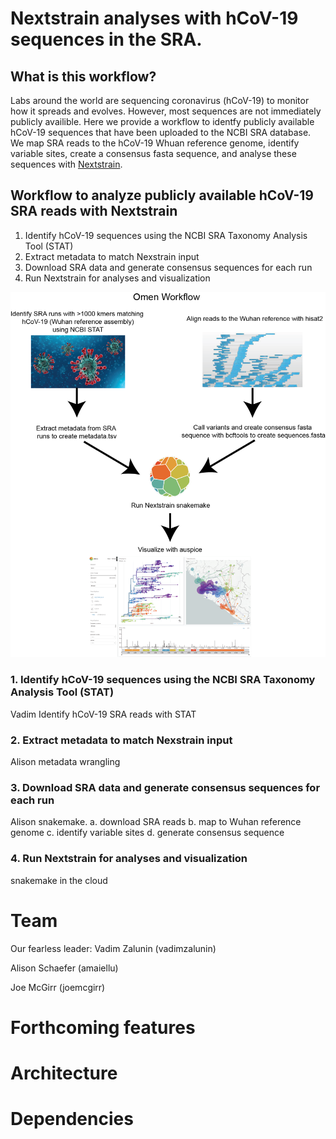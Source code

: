 # Nextstrain analyses with hCoV-19 sequences in the SRA.

## What is this workflow?
Labs around the world are sequencing coronavirus (hCoV-19) to monitor how it spreads and evolves. However, most sequences are not immediately publicly availible. Here we provide a workflow to identfy publicly available hCoV-19 sequences that have been uploaded to the NCBI SRA database. We map SRA reads to the hCoV-19 Whuan reference genome, identify variable sites, create a consensus fasta sequence, and analyse these sequences with [Nextstrain](https://github.com/nextstrain/ncov).

## Workflow to analyze publicly available hCoV-19 SRA reads with Nextstrain
1. Identify hCoV-19 sequences using the NCBI SRA Taxonomy Analysis Tool (STAT) 
2. Extract metadata to match Nexstrain input
3. Download SRA data and generate consensus sequences for each run
4. Run Nextstrain for analyses and visualization


![alt text](https://github.com/NCBI-Codeathons/Automating-tools-to-search-and-analyze-large-genome-sequence-repositories/blob/master/workflow.png "Logo Title Text 1")


### 1. Identify hCoV-19 sequences using the NCBI SRA Taxonomy Analysis Tool (STAT)
Vadim Identify hCoV-19 SRA reads with STAT
### 2. Extract metadata to match Nexstrain input
Alison metadata wrangling
### 3. Download SRA data and generate consensus sequences for each run
Alison snakemake. 
a. download SRA reads
b. map to Wuhan reference genome
c. identify variable sites
d. generate consensus sequence
### 4. Run Nextstrain for analyses and visualization
snakemake in the cloud

# Team
Our fearless leader: Vadim Zalunin (vadimzalunin)

Alison Schaefer (amaiellu)

Joe McGirr (joemcgirr)

# Forthcoming features

# Architecture

# Dependencies
